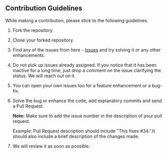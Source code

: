 ## Contribution Guidelines

While making a contribution, please stick to the following guidelines.

1. Fork the repository.
2. Clone your forked repository.
3. Find any of the issues from here - [Issues](https://github.com/PaiAkshay998/WorkGen/issues) and try solving it
   or any other enhancements. 
4. Do not pick up issues already assigned. If you notice that it has been inactive for a long time, just drop a comment on the issue clarifying the status.
   We will reach out on it.
5. You can open your own issues too for a feature enhancement or a bug-fix.
6. Solve the bug or enhance the code, add explanatory commits and send a Pull Request.

   **Note:** Make sure to add the issue number in the description of your pull request.

   Example: Pull Request description should include "This fixes #34.".It should also include a brief description of the changes made.
5. We will review it as soon as possible.
